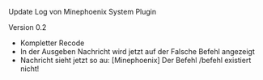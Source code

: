 Update Log von Minephoenix System Plugin

Version 0.2

- Kompletter Recode
- In der Ausgeben Nachricht wird jetzt auf der Falsche Befehl angezeigt
- Nachricht sieht jetzt so au: [Minephoenix] Der Befehl /befehl existiert nicht!
